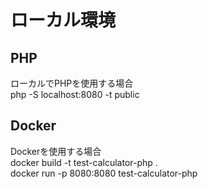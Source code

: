 # ローカル環境

## PHP
ローカルでPHPを使用する場合 <br>
php -S localhost:8080 -t public<br>

## Docker
Dockerを使用する場合<br>
docker build -t test-calculator-php . <br>
docker run -p 8080:8080 test-calculator-php